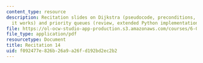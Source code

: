 ```yaml
---
content_type: resource
description: Recitation slides on Dijkstra (pseudocode, preconditions, examples, why
  it works) and priority queues (review, extended Python implementation).
file: https://ol-ocw-studio-app-production.s3.amazonaws.com/courses/6-006-introduction-to-algorithms-spring-2008/f092477e826b26a9a26fd192bd2ec2b2_recitation14.pdf
file_type: application/pdf
resourcetype: Document
title: Recitation 14
uid: f092477e-826b-26a9-a26f-d192bd2ec2b2
---
```

